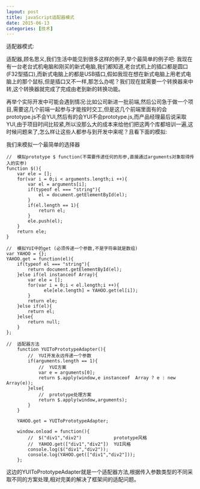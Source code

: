 ```yaml
---
layout: post
title: javaScript适配器模式
date: 2015-06-13
categories: [技术]
---
```


适配器模式:

适配器,顾名思义,我们生活中能见到很多这样的例子,举个最简单的例子吧:
我现在有一台老台式机电脑和刚买的新式电脑,我们都知道,老台式机上的插口都是圆口(F32型插口),而新式电脑上的都是USB插口,假如我现在想在新式电脑上用老式电脑上的那个鼠标,但是插口又不一样,那怎么办呢？我们现在就需要一个转换器来中转,这个转换器就完成了完成由老到新的转换功能。


再举个实际开发中可能会遇到情况:比如公司新进一批前端,然后公司急于做一个项目,需要这几个前端一起参与才能按时交工,但是这几个前端里面有的会prototype.js不会YUI,然后有的会YUI不会prototype.js,而产品经理最后说采取YUI,由于项目时间比较紧,所以没那么大的成本来给他们把这两个库都培训一遍,这时候问题来了,怎么样让这些人都参与到开发中来呢？且看下面的模拟:

我们来模拟一个最简单的选择器


    //  模拟prototype $ function(不需要传递任何的形参,直接通过arguments对象取得传入的实参)
    function $(){
        var ele = [];
        for(var i = 0;i < arguments.length;i ++){
            var el = arguments[i];
            if(typeof el === "string"){
                el = document.getElementById(el);
            }
            if(el.length == 1){
                return el;
            }
            ele.push(el);
        }
        return ele;
    }
    
    //  模拟YUI中的get (必须传递一个参数,不是字符串就是数组)
    var YAHOO = {};
    YAHOO.get = function(el){
        if(typeof el === "string"){
            return document.getElementById(el);
        }else if(el instanceof Array){
            var ele = [];
            for(var i = 0;i < el.length;i ++){
                  ele[ele.length] = YAHOO.get(el[i]);
            }
            return ele;
        }else if(el){
            return el;
        }else{
            return null;
        }
    };
    
    //  适配器方法
        function YUIToPrototypeAdapter(){
            //  YUI开发永远传递一个参数
            if(arguments.length == 1){
                //  YUI方案
                var e = arguments[0];
                return $.apply(window,e instanceof  Array ? e : new Array(e));
            }else{
                //  prototype处理方案
                return $.apply(window,arguments);
            }
        }

        YAHOO.get = YUIToPrototypeAdapter;

        window.onload = function(){
            //  $("div1","div2")            prototype风格
            //  YAHOO.get(["div1","div2"])  YUI风格
            console.log($("div1","div2"));
            console.log(YAHOO.get(["div1","div2"]));
        };
    


这边的YUIToPrototypeAdapter就是一个适配器方法,根据传入参数类型的不同采取不同的方案处理,相对完美的解决了框架间的适配问题。